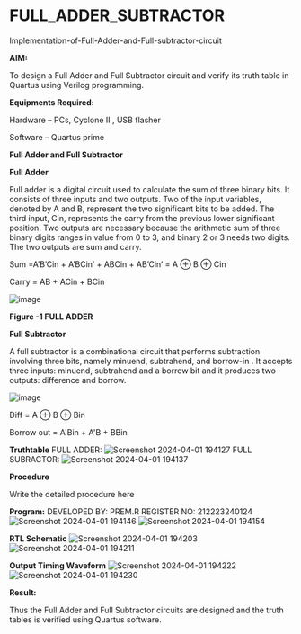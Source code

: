 # FULL_ADDER_SUBTRACTOR

Implementation-of-Full-Adder-and-Full-subtractor-circuit

**AIM:**

To design a Full Adder and Full Subtractor circuit and verify its truth table in Quartus using Verilog programming.

**Equipments Required:**

Hardware – PCs, Cyclone II , USB flasher

Software – Quartus prime

**Full Adder and Full Subtractor**

**Full Adder**

Full adder is a digital circuit used to calculate the sum of three binary bits. It consists of three inputs and two outputs. Two of the input variables, denoted by A and B, represent the two significant bits to be added. The third input, Cin, represents the carry from the previous lower significant position. Two outputs are necessary because the arithmetic sum of three binary digits ranges in value from 0 to 3, and binary 2 or 3 needs two digits. The two outputs are sum and carry.

Sum =A’B’Cin + A’BCin’ + ABCin + AB’Cin’ = A ⊕ B ⊕ Cin 

Carry = AB + ACin + BCin

![image](https://github.com/naavaneetha/FULL_ADDER_SUBTRACTOR/assets/154305477/0f30ba51-5ffb-4198-845f-18e054f675e7)

**Figure -1 FULL ADDER**

**Full Subtractor**

A full subtractor is a combinational circuit that performs subtraction involving three bits, namely minuend, subtrahend, and borrow-in . It accepts three inputs: minuend, subtrahend and a borrow bit and it produces two outputs: difference and borrow.

![image](https://github.com/naavaneetha/FULL_ADDER_SUBTRACTOR/assets/154305477/02b24f51-ab51-4304-9ad6-7b81ffc1ead5)

Diff = A ⊕ B ⊕ Bin 

Borrow out = A'Bin + A'B + BBin

**Truthtable**
FULL ADDER:
![Screenshot 2024-04-01 194127](https://github.com/PREM3112/FULL_ADDER_SUBTRACTOR/assets/145449383/b2f3f217-76b3-4f12-a7ba-54b5ff8b4838)
FULL SUBRACTOR:
![Screenshot 2024-04-01 194137](https://github.com/PREM3112/FULL_ADDER_SUBTRACTOR/assets/145449383/b0b7195c-e9a1-4ebf-a594-72a65835e8b2)



**Procedure**

Write the detailed procedure here

**Program:**
DEVELOPED BY: PREM.R
REGISTER NO: 212223240124
![Screenshot 2024-04-01 194146](https://github.com/PREM3112/FULL_ADDER_SUBTRACTOR/assets/145449383/379aef4f-5d02-4e49-acd2-9bdbe7391808)
![Screenshot 2024-04-01 194154](https://github.com/PREM3112/FULL_ADDER_SUBTRACTOR/assets/145449383/42baaa46-0fb3-43f8-9c61-7025ae54e0e0)





**RTL Schematic**
![Screenshot 2024-04-01 194203](https://github.com/PREM3112/FULL_ADDER_SUBTRACTOR/assets/145449383/c56fbbea-084b-4a25-a1af-893635e8e8cd)
![Screenshot 2024-04-01 194211](https://github.com/PREM3112/FULL_ADDER_SUBTRACTOR/assets/145449383/6bc0e1a2-bc9c-46df-ab7f-0ffd68cd061d)



**Output Timing Waveform**
![Screenshot 2024-04-01 194222](https://github.com/PREM3112/FULL_ADDER_SUBTRACTOR/assets/145449383/b6aa2dc0-3c90-48c6-a54e-43bf869a17ce)
![Screenshot 2024-04-01 194230](https://github.com/PREM3112/FULL_ADDER_SUBTRACTOR/assets/145449383/44f71d89-0fc5-4dfc-915a-0363c0c87dda)


**Result:**

Thus the Full Adder and Full Subtractor circuits are designed and the truth tables is verified using Quartus software.



